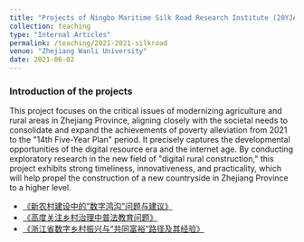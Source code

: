```yaml
---
title: "Projects of Ningbo Maritime Silk Road Research Institute (20YJA790079) 2020.5-2021.6"
collection: teaching
type: "Internal Articles"
permalink: /teaching/2021-2021-silkroad
venue: "Zhejiang Wanli University"
date: 2021-06-02
---
```


### Introduction of the projects
This project focuses on the critical issues of modernizing agriculture and rural areas in Zhejiang Province, aligning closely with the societal needs to consolidate and expand the achievements of poverty alleviation from 2021 to the "14th Five-Year Plan" period. It precisely captures the developmental opportunities of the digital resource era and the internet age. By conducting exploratory research in the new field of "digital rural construction," this project exhibits strong timeliness, innovativeness, and practicality, which will help propel the construction of a new countryside in Zhejiang Province to a higher level.

* [《新农村建设中的“数字鸿沟”问题与建议》](http://academicpages.github.io/file/《改革要参》2021年4月30日（总第1679期）《新农村建设中的“数字鸿沟”问题与建议》.pdf)<br>
* [《高度关注乡村治理中普法教育问题》](http://academicpages.github.io/files/《经济要参》2021年6月2日第22期（总第2484期）《高度关注乡村治理中普法教育问题》.pdf)<br>
* [《浙江省数字乡村振兴与“共同富裕”路径及其经验》](http://academicpages.github.io/files/《经济要参》2021年第48期（总第2510期）《浙江省数字乡村振兴与“共同富裕”路径及其经验》.pdf)<br>
